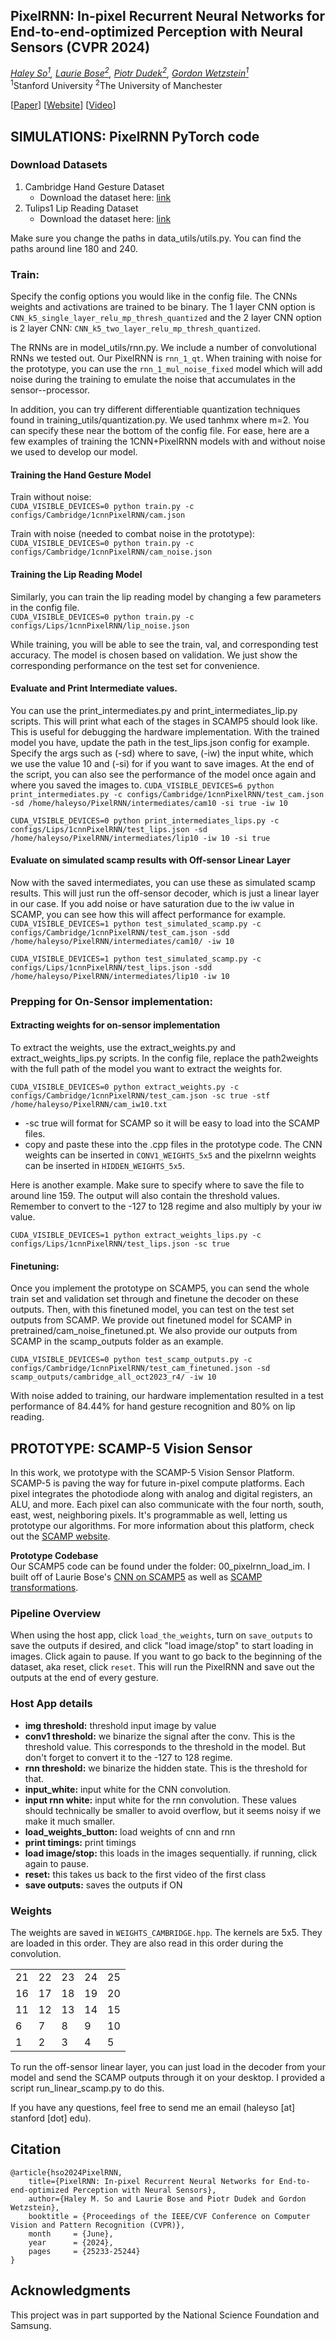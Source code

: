 ## PixelRNN: In-pixel Recurrent Neural Networks for End-to-end-optimized Perception with Neural Sensors (CVPR 2024)
_[Haley So<sup>1</sup>](http://haleyso.github.io), [Laurie Bose<sup>2</sup>](https://scholar.google.co.uk/citations?user=HRkkhyIAAAAJ&hl=en), [Piotr Dudek<sup>2</sup>](https://research.manchester.ac.uk/en/persons/p.dudek), [Gordon Wetzstein<sup>1</sup>](https://stanford.edu/~gordonwz/)_<br>
<sup>1</sup>Stanford University  <sup>2</sup>The University of Manchester


[[Paper](https://openaccess.thecvf.com/content/CVPR2024/html/So_PixelRNN_In-pixel_Recurrent_Neural_Networks_for_End-to-end-optimized_Perception_with_Neural_CVPR_2024_paper.html)] [[Website](https://www.computationalimaging.org/publications/pixelrnn/)] [[Video](https://youtu.be/grlIwYMcmG0?si=wt59EqZCRwNoYA0E)]

## SIMULATIONS: PixelRNN PyTorch code

### Download Datasets
1. Cambridge Hand Gesture Dataset 
    * Download the dataset here: [link](https://labicvl.github.io/ges_db.htm)
2. Tulips1 Lip Reading Dataset
    * Download the dataset here: [link](https://inc.ucsd.edu/mplab/36/)

Make sure you change the paths in data_utils/utils.py. You can find the paths around line 180 and 240.

### Train:
Specify the config options you would like in the config file. The CNNs weights and activations are trained to be binary. The 1 layer CNN option is `CNN_k5_single_layer_relu_mp_thresh_quantized` and the 2 layer CNN option is 2 layer CNN: `CNN_k5_two_layer_relu_mp_thresh_quantized`.

The RNNs are in model_utils/rnn.py. We include a number of convolutional RNNs we tested out. Our PixelRNN is `rnn_1_qt`. When training with noise for the prototype, you can use the `rnn_1_mul_noise_fixed` model which will add noise during the training to emulate the noise that accumulates in the sensor--processor. 

In addition, you can try different differentiable quantization techniques found in training_utils/quantization.py. We used tanhmx where m=2. You can specify these near the bottom of the config file. For ease, here are a few examples of training the 1CNN+PixelRNN models with and without noise we used to develop our model. 

#### Training the Hand Gesture Model 
Train without noise: <br>
```CUDA_VISIBLE_DEVICES=0 python train.py -c configs/Cambridge/1cnnPixelRNN/cam.json```

Train with noise (needed to combat noise in the prototype): <br>
```CUDA_VISIBLE_DEVICES=0 python train.py -c configs/Cambridge/1cnnPixelRNN/cam_noise.json```

#### Training the Lip Reading Model
Similarly, you can train the lip reading model by changing a few parameters in the config file.<br>
```CUDA_VISIBLE_DEVICES=0 python train.py -c configs/Lips/1cnnPixelRNN/lip_noise.json```

While training, you will be able to see the train, val, and corresponding test accuracy. The model is chosen based on validation. We just show the corresponding performance on the test set for convenience.

#### Evaluate and Print Intermediate values.
You can use the print_intermediates.py and print_intermediates_lip.py scripts. This will print what each of the stages in SCAMP5 should look like. This is useful for debugging the hardware implementation. With the trained model you have, update the path in the test_lips.json config for example. Specify the args such as (-sd) where to save, (-iw) the input white, which we use the value 10 and (-si) for if you want to save images. At the end of the script, you can also see the performance of the model once again and where you saved the images to. 
`CUDA_VISIBLE_DEVICES=6 python print_intermediates.py -c configs/Cambridge/1cnnPixelRNN/test_cam.json -sd /home/haleyso/PixelRNN/intermediates/cam10 -si true -iw 10`

`CUDA_VISIBLE_DEVICES=0 python print_intermediates_lips.py -c configs/Lips/1cnnPixelRNN/test_lips.json -sd /home/haleyso/PixelRNN/intermediates/lip10 -iw 10 -si true`

#### Evaluate on simulated scamp results with Off-sensor Linear Layer
Now with the saved intermediates, you can use these as simulated scamp results. This will just run the off-sensor decoder, which is just a linear layer in our case. If you add noise or have saturation due to the iw value in SCAMP, you can see how this will affect performance for example.
`CUDA_VISIBLE_DEVICES=1 python test_simulated_scamp.py -c configs/Cambridge/1cnnPixelRNN/test_cam.json -sdd /home/haleyso/PixelRNN/intermediates/cam10/ -iw 10`

`CUDA_VISIBLE_DEVICES=1 python test_simulated_scamp.py -c configs/Lips/1cnnPixelRNN/test_lips.json -sdd /home/haleyso/PixelRNN/intermediates/lip10 -iw 10`


### Prepping for On-Sensor implementation:
#### Extracting weights for on-sensor implementation
To extract the weights, use the extract_weights.py and extract_weights_lips.py scripts. In the config file, replace the path2weights with the full path of the model you want to extract the weights for.

`CUDA_VISIBLE_DEVICES=0 python extract_weights.py -c configs/Cambridge/1cnnPixelRNN/test_cam.json -sc true -stf /home/haleyso/PixelRNN/cam_iw10.txt`

* -sc true will format for SCAMP so it will be easy to load into the SCAMP files.
* copy and paste these into the .cpp files in the prototype code. The CNN weights can be inserted in `CONV1_WEIGHTS_5x5` and the pixelrnn weights can be inserted in `HIDDEN_WEIGHTS_5x5`.

Here is another example. Make sure to specify where to save the file to around line 159. The output will also contain the threshold values. Remember to convert to the -127 to 128 regime and also multiply by your iw value.

`CUDA_VISIBLE_DEVICES=1 python extract_weights_lips.py -c configs/Lips/1cnnPixelRNN/test_lips.json -sc true`
    

#### Finetuning:
Once you implement the prototype on SCAMP5, you can send the whole train set and validation set through and finetune the decoder on these outputs. Then, with this finetuned model, you can test on the test set outputs from SCAMP. We provide out finetuned model for SCAMP in pretrained/cam_noise_finetuned.pt. We also provide our outputs from SCAMP in the scamp_outputs folder as an example.

`CUDA_VISIBLE_DEVICES=0 python test_scamp_outputs.py -c configs/Cambridge/1cnnPixelRNN/test_cam_finetuned.json -sd scamp_outputs/cambridge_all_oct2023_r4/ -iw 10`

With noise added to training, our hardware implementation resulted in a test performance of 84.44% for hand gesture recognition and 80% on lip reading.

## PROTOTYPE: SCAMP-5 Vision Sensor
In this work, we prototype with the SCAMP-5 Vision Sensor Platform. SCAMP-5 is paving the way for future in-pixel compute platforms. Each pixel integrates the photodiode along with analog and digital registers, an ALU, and more. Each pixel can also communicate with the four north, south, east, west, neighboring pixels. It's programmable as well, letting us prototype our algorithms. For more information about this platform, check out the [SCAMP website](https://personalpages.manchester.ac.uk/staff/p.dudek/scamp/).<br>

**Prototype Codebase**<br>
Our SCAMP5 code can be found under the folder: 00_pixelrnn_load_im. I built off of Laurie Bose's [CNN on SCAMP5](https://github.com/lauriebose/Scamp5-MNIST_AREG_CNN_example/tree/main) as well as [SCAMP transformations](https://arxiv.org/pdf/2403.16994).

### Pipeline Overview
When using the host app, click `load_the_weights`, turn on `save_outputs` to save the outputs if desired, and click "load image/stop" to start loading in images. Click again to pause. If you want to go back to the beginning of the dataset, aka reset, click `reset`. This will run the PixelRNN and save out the outputs at the end of every gesture. 

### Host App details 
- **img threshold:** threshold input image by value
- **conv1 threshold:** we binarize the signal after the conv. This is the threshold value. This corresponds to the threshold in the model. But don't forget to convert it to the -127 to 128 regime.
- **rnn threshold:** we binarize the hidden state. This is the threshold for that.
- **input_white:** input white for the CNN convolution. 
- **input rnn white:** input white for the rnn convolution. These values should technically be smaller to avoid overflow, but it seems noisy if we make it much smaller.
- **load_weights_button:** load weights of cnn and rnn
- **print timings:** print timings
- **load image/stop:** this loads in the images sequentially. if running, click again to pause.
- **reset:** this takes us back to the first video of the first class
- **save outputs:** saves the outputs if ON

### Weights
The weights are saved in `WEIGHTS_CAMBRIDGE.hpp`. The kernels are 5x5. They are loaded in this order. They are also read in this order during the convolution.

|   |   |   |   |   |
|---|---|---|---|---|
21 | 22 | 23 | 24 | 25 
16 | 17 | 18 | 19 | 20 
11 | 12 | 13 | 14 | 15 
6 | 7 | 8 | 9 | 10 
1 | 2 | 3 | 4 | 5 



To run the off-sensor linear layer, you can just load in the decoder from your model and send the SCAMP outputs through it on your desktop.  I provided a script run_linear_scamp.py to do this.



If you have any questions,  feel free to send me an email (haleyso [at] stanford [dot] edu). 




## Citation

```
@article{hso2024PixelRNN,
    title={PixelRNN: In-pixel Recurrent Neural Networks for End-to-end-optimized Perception with Neural Sensors},
    author={Haley M. So and Laurie Bose and Piotr Dudek and Gordon Wetzstein},
    booktitle = {Proceedings of the IEEE/CVF Conference on Computer Vision and Pattern Recognition (CVPR)},
    month     = {June},
    year      = {2024},
    pages     = {25233-25244}
}
```
## Acknowledgments

This project was in part supported by the National Science Foundation and Samsung.


